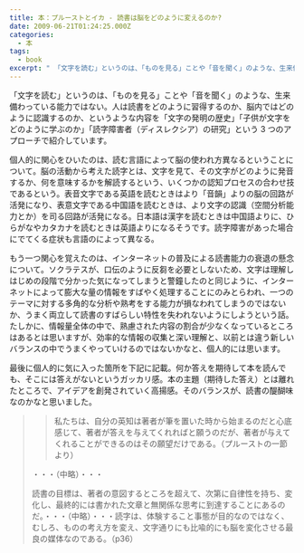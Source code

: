 ```yaml
---
title: 本：プルーストとイカ - 読書は脳をどのように変えるのか?
date: 2009-06-21T01:24:25.000Z
categories:
  - 本
tags:
  - book
excerpt: " 「文字を読む」というのは、「ものを見る」ことや「音を聞く」のような、生来備わっている能力ではない。人は読書をどのように習得するのか、脳内ではどのように認識するのか、というような内容を「文字の発明の歴史」「子供が文字をどのように学ぶのか」「読字障害者（ディスレクシア）の研究」という3つのアプローチで紹介しています。"
---
```


[](http://www.amazon.co.jp/gp/product/4772695133?ie=UTF8&tag=yutakayamaguc-22&linkCode=xm2&camp=247&creativeASIN=4772695133) 「文字を読む」というのは、「ものを見る」ことや「音を聞く」のような、生来備わっている能力ではない。人は読書をどのように習得するのか、脳内ではどのように認識するのか、というような内容を「文字の発明の歴史」「子供が文字をどのように学ぶのか」「読字障害者（ディスレクシア）の研究」という 3 つのアプローチで紹介しています。

個人的に関心をひいたのは、読む言語によって脳の使われ方異なるということについて。脳の活動から考えた読字とは、文字を見て、その文字がどのように発音するか、何を意味するかを解読するという、いくつかの認知プロセスの合わせ技であるという。表音文字である英語を読むときはより「音韻」よりの脳の回路が活発になり、表意文字である中国語を読むときは、より文字の認識（空間分析能力とか）を司る回路が活発になる。日本語は漢字を読むときは中国語よりに、ひらがなやカタカナを読むときは英語よりになるそうです。読字障害があった場合にでてくる症状も言語のによって異なる。

もう一つ関心を覚えたのは、インターネットの普及による読書能力の衰退の懸念について。ソクラテスが、口伝のように反芻を必要としないため、文字は理解しはじめの段階で分かった気になってしまうと警鐘したのと同じように、インターネットによって膨大な量の情報をすばやく処理することにのみとらわれ、一つのテーマに対する多角的な分析や熟考をする能力が損なわれてしまうのではないか、うまく両立して読書のすばらしい特性を失われないようにしようという話。たしかに、情報量全体の中で、熟慮された内容の割合が少なくなっているところはあるとは思いますが、効率的な情報の収集と深い理解と、以前とは違う新しいバランスの中でうまくやっていけるのではないかなと、個人的には思います。

最後に個人的に気に入った箇所を下記に記載。何か答えを期待して本を読んでも、そこには答えがないというガッカリ感。本の主題（期待した答え）とは離れたところで、アイデアを創発されていく高揚感。そのバランスが、読書の醍醐味なのかなと思いました。

> > 私たちは、自分の英知は著者が筆を置いた時から始まるのだと心底感じて、著者が答えを与えてくれればと願うのだが、著者が与えてくれることができるのはその願望だけである。（プルーストの一節より）
>
> ・・・（中略）・・・
>
> 読書の目標は、著者の意図するところを超えて、次第に自律性を持ち、変化し、最終的には書かれた文章と無関係な思考に到達することにあるのだ。・・・（中略）・・・読字は、体験すること事態が目的なのではなく、むしろ、ものの考え方を変え、文字通りにも比喩的にも脳を変化させる最良の媒体なのである。（p36）
